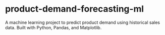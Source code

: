 # product-demand-forecasting-ml
A machine learning project to predict product demand using historical sales data. Built with Python, Pandas, and Matplotlib.
